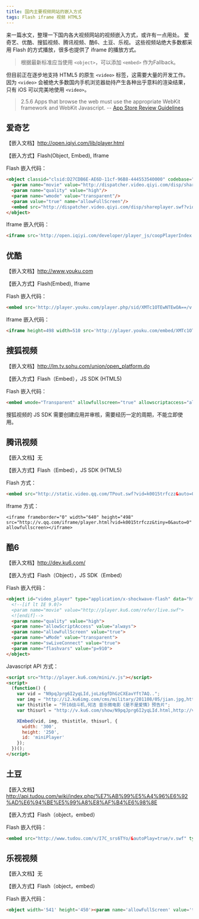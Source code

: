 ```yaml
---
title: 国内主要视频网站的嵌入方式
tags: Flash iframe 视频 HTML5
---
```


来一篇水文，整理一下国内各大视频网站的视频嵌入方式，或许有一点用处。
爱奇艺、优酷、搜狐视频、腾讯视频、酷6、土豆、乐视。
这些视频站绝大多数都采用 Flash 的方式播放，很多也提供了 iframe 的播放方式。

> 根据最新标准应当使用 `<object>`，可以添加 `<embed>` 作为Fallback。

但目前正在逐步地支持 HTML5 的原生 `<video>` 标签，这需要大量的开发工作。
因为 `<video>` 会被绝大多数国内手机浏览器劫持产生各种出乎意料的渲染结果，
只有 iOS 可以完美地使用 `<video>`。

> 2.5.6 Apps that browse the web must use the appropriate WebKit framework and WebKit Javascript. -- [App Store Review Guidelines][apple-guidlines]

<!--more-->


## 爱奇艺

【嵌入文档】<http://open.iqiyi.com/lib/player.html>

【嵌入方式】Flash(Object, Embed), Iframe

Flash 嵌入代码：

```html
<object classid="clsid:D27CDB6E-AE6D-11cf-96B8-444553540000" codebase="http://download.macromedia.com/pub/shockwave/cabs/flash/swflash.cab#version=7,0,19,0" width="680" height="520">
  <param name="movie" value="http://dispatcher.video.qiyi.com/disp/shareplayer.swf?vid=ade484a7c87734eee38f7f77cd9f3159&tvId=250912700&coop=&cid=&bd=1"/> 
  <param name="quality" value="high"/> 
  <param name="wmode" value="transparent"/> 
  <param value="true" name="allowFullScreen"/> 
  <embed src="http://dispatcher.video.qiyi.com/disp/shareplayer.swf?vid=ade484a7c87734eee38f7f77cd9f3159&tvId=250912700&coop=&cid=&bd=1" wmode="transparent" quality="high" pluginspage="http://www.macromedia.com/go/getflashplayer" type="application/x-shockwave-flash" width="680" height="520" allowfullscreen="true"/>
</object>
```

Iframe 嵌入代码：

```html
<iframe src='http://open.iqiyi.com/developer/player_js/coopPlayerIndex.html?vid=0c2340bbe6cce1bde14e94e50cd754ac&tvId=386549000&accessToken=2.f22860a2479ad60d8da7697274de9346&appKey=3955c3425820435e86d0f4cdfe56f5e7&appId=1368&height=100%&width=100%' frameborder='0' width='320px' height='180px' allowfullscreen='true'></iframe>
```

## 优酷

【嵌入文档】<http://www.youku.com>

【嵌入方式】Flash(Embed), Iframe

Flash 嵌入代码：

```html
<embed src='http://player.youku.com/player.php/sid/XMTc1OTEwNTEwOA==/v.swf' allowFullScreen='true' quality='high' width='480' height='400' align='middle' allowScriptAccess='always' type='application/x-shockwave-flash'></embed>
```

Iframe 嵌入代码：

```html
<iframe height=498 width=510 src='http://player.youku.com/embed/XMTc1OTEwNTEwOA==' frameborder=0 'allowfullscreen'></iframe>
```

## 搜狐视频

【嵌入文档】<http://lm.tv.sohu.com/union/open_platform.do>

【嵌入方式】Flash（Embed），JS SDK (HTML5)

Flash 嵌入代码：

```html
<embed wmode="Transparent" allowfullscreen="true" allowscriptaccess="always" quality="high" src="http://share.vrs.sohu.com/2316624/v.swf&topBar=1&autoplay=false&plid=8399917&pub_catecode=0&from=page" type="application/x-shockwave-flash" /></embed>
```

搜狐视频的 JS SDK 需要创建应用并审核，需要经历一定的周期，不能立即使用。

## 腾讯视频

【嵌入文档】无

【嵌入方式】Flash（Embed），JS SDK (HTML5)

Flash 方式：

```html
<embed src="http://static.video.qq.com/TPout.swf?vid=k0015trfczz&auto=0" allowFullScreen="true" quality="high" width="480" height="400" align="middle" allowScriptAccess="always" type="application/x-shockwave-flash"></embed>
```

Iframe 方式：

```hmtl
<iframe frameborder="0" width="640" height="498" src="http://v.qq.com/iframe/player.html?vid=k0015trfczz&tiny=0&auto=0" allowfullscreen></iframe>
```

## 酷6

【嵌入文档】<http://dev.ku6.com/>

【嵌入方式】Flash（Object），JS SDK（Embed）

Flash 嵌入代码：

```html
<object id="video_player" type="application/x-shockwave-flash" data="http://player.ku6.com/refer/y5dVmbq9y8-q9cgAwLfczA../v.swf" height="300" width="400">
  <!--[if lt IE 9.0]>
  <param name="movie" value="http://player.ku6.com/refer/live.swf">
  <![endif]-->
  <param name="quality" value="high">
  <param name="allowScriptAccess" value="always">
  <param name="allowFullScreen" value="true">
  <param name="wMode" value="transparent">
  <param name="swLiveConnect" value="true">
  <param name="flashvars" value="p=910">
</object>
```

Javascript API 方式：

```html
<script src="http://player.ku6.com/mini/v.js"></script>
<script>
  (function() {
    var vid = "N9pqJprg6I2yqLId,joLz6gfDhGzCXEavYft7AQ..";
    var img = "http://i2.ku6img.com/cms/military/201108/05/jian.jpg,http://gug.ku6cdn.com/201112/ku620111222155210859.jpg";
    var thistitle = "歼10战斗机,何洁 音乐微电影《是不是爱情》预告片";
    var thisurl = "http://v.ku6.com/show/N9pqJprg6I2yqLId.html,http://v.ku6.com/show/joLz6gfDhGzCXEavYft7AQ...html"

    XEmbed(vid, img, thistitle, thisurl, {
      width: '300',
      height: '250',
      id: 'miniPlayer'
    });
  })();
</script>
```

## 土豆

【嵌入文档】<http://api.tudou.com/wiki/index.php/%E7%AB%99%E5%A4%96%E6%92%AD%E6%94%BE%E5%99%A8%E8%AF%B4%E6%98%8E>

【嵌入方式】Flash（object，embed）

Flash 嵌入代码：

```html
<embed src="http://www.tudou.com/v/I7C_srs6TYo/&autoPlay=true/v.swf" type="application/x-shockwave-flash" allowscriptaccess="always" allowfullscreen="true" wmode="opaque" width="480" height="400"></embed>
```

## 乐视视频

【嵌入文档】无

【嵌入方式】Flash（object，embed）

Flash 嵌入代码：

```html
<object width='541' height='450'><param name='allowFullScreen' value='true'><param name='movie' value='http://img1.c0.letv.com/ptv/player/swfPlayer.swf?autoPlay=0&id=26849015'/><embed src='http://img1.c0.letv.com/ptv/player/swfPlayer.swf?autoPlay=0&id=26849015' width='541' height='450' allowFullScreen='true' type='application/x-shockwave-flash'/></object>
```

[apple-guidlines]: https://developer.apple.com/app-store/review/guidelines/
